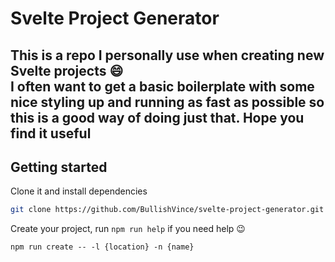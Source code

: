 # Svelte Project Generator    
This is a repo I personally use when creating new Svelte projects 😄  
I often want to get a basic boilerplate with some nice styling up and running as fast as possible so this is a good way of doing just that. Hope you find it useful  
---  
## Getting started  
Clone it and install dependencies
```bash  
git clone https://github.com/BullishVince/svelte-project-generator.git && npm i  
```  
Create your project, run `npm run help` if you need help 😉  
```node
npm run create -- -l {location} -n {name}
```